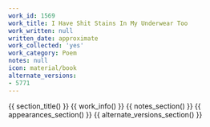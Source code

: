 ```yaml
---
work_id: 1569
work_title: I Have Shit Stains In My Underwear Too
work_written: null
written_date: approximate
work_collected: 'yes'
work_category: Poem
notes: null
icon: material/book
alternate_versions:
- 5771
---
```


{{ section_title() }}
{{ work_info() }}
{{ notes_section() }}
{{ appearances_section() }}
{{ alternate_versions_section() }}